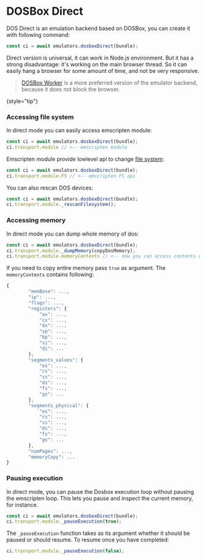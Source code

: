 # DOSBox Direct

DOS Direct is an emulation backend based on DOSBox, you can create it with following command:

```Javascript
const ci = await emulators.dosboxDirect(bundle);
```

Direct version is universal, it can work in Node.js environment. But it has a strong disadvantage: it's working on the 
main browser thread. So it can easily hang a browser for some amount of time, and not be very responsive.

> [DOSBox Worker](dosbox-worker.md) is a more preferred version of the emulator backend, because it does not block the browser.
> 
{style="tip"}

### Accessing file system

In direct mode you can easily access emscripten module:

```Javascript
const ci = await emulators.dosboxDirect(bundle);
ci.transport.module // <-- emscripten module
```

Emscripten module provide lowlevel api to change [file system](https://emscripten.org/docs/api_reference/Filesystem-API.html):

```Javascript
const ci = await emulators.dosboxDirect(bundle);
ci.transport.module.FS // <-- emscripten FS api
```

You can also rescan DOS devices:
```Javascript
const ci = await emulators.dosboxDirect(bundle);
ci.transport.module._rescanFilesystem();
```

### Accessing memory

In direct mode you can dump whole memory of dos:

```Javascript
const ci = await emulators.dosboxDirect(bundle);
ci.transport.module._dumpMemory(copyDosMemory);
ci.transport.module.memoryContents // <-- now you can access contents using this var
```

If you need to copy entire memory pass `true` as argument.
The `memoryContents` contains following:


```Javascript
{
        "memBase": ...,
        "ip": ...,
        "flags": ...,
        "registers": {
            "ax": ...,
            "cx": ...,
            "dx": ...,
            "sp": ...,
            "bp": ...,
            "si": ...,
            "di": ...
        },
        "segments_values": {
            "es": ...,
            "cs": ...,
            "ss": ...,
            "ds": ...,
            "fs": ...,
            "gs": ...
        },
        "segments_physical": {
            "es": ...,
            "cs": ...,
            "ss": ...,
            "ds": ...,
            "fs": ...,
            "gs": ...
        },
        "numPages": ...,
        "memoryCopy": ...
}
```

### Pausing execution

In direct mode, you can pause the Dosbox execution loop without pausing the
emscripten loop.  This lets you pause and inspect the current memory, for
instance.

```Javascript
const ci = await emulators.dosboxDirect(bundle);
ci.transport.module._pauseExecution(true);
```

The `_pauseExecution` function takes as its argument whether it should be
paused or should resume.  To resume once you have completed:

```Javascript
ci.transport.module._pauseExecution(false);
```
